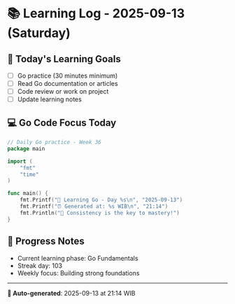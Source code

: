 # 📚 Learning Log - 2025-09-13 (Saturday)

## 🎯 Today's Learning Goals
- [ ] Go practice (30 minutes minimum)
- [ ] Read Go documentation or articles
- [ ] Code review or work on project
- [ ] Update learning notes

## 💻 Go Code Focus Today
```go
// Daily Go practice - Week 36
package main

import (
    "fmt"
    "time"
)

func main() {
    fmt.Printf("🚀 Learning Go - Day %s\n", "2025-09-13")
    fmt.Printf("⏰ Generated at: %s WIB\n", "21:14")
    fmt.Println("💪 Consistency is the key to mastery!")
}
```

## 🌟 Progress Notes
- Current learning phase: Go Fundamentals
- Streak day: 103
- Weekly focus: Building strong foundations

---
**🤖 Auto-generated**: 2025-09-13 at 21:14 WIB
